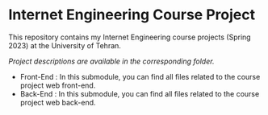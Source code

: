 # Internet Engineering Course Project

This repository contains my Internet Engineering course projects (Spring 2023) at the University of Tehran.

*Project descriptions are available in the corresponding folder.*

- Front-End : In this submodule, you can find all files related to the course project web front-end.
- Back-End : In this submodule, you can find all files related to the course project web back-end.
  
